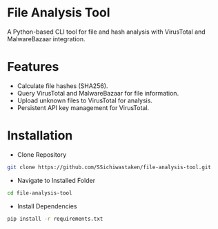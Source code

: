 # File Analysis Tool
A Python-based CLI tool for file and hash analysis with VirusTotal and MalwareBazaar integration.  


# Features
- Calculate file hashes (SHA256).  
- Query VirusTotal and MalwareBazaar for file information.  
- Upload unknown files to VirusTotal for analysis.  
- Persistent API key management for VirusTotal.  


# Installation
- Clone Repository
```bash
git clone https://github.com/SSichiwastaken/file-analysis-tool.git
```

- Navigate to Installed Folder
```bash
cd file-analysis-tool
```

- Install Dependencies
```bash
pip install -r requirements.txt
```
